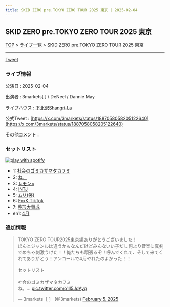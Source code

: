 ```yaml
---
title: SKID ZERO pre.TOKYO ZERO TOUR 2025 東京 | 2025-02-04
---
```

## SKID ZERO pre.TOKYO ZERO TOUR 2025 東京

[TOP](/setlist/) > [ライブ一覧](lives.html) > SKID ZERO pre.TOKYO ZERO TOUR 2025 東京

___

<a href="https://twitter.com/share?ref_src=twsrc%5Etfw" data-text="3markets[ ]セットリスト > SKID ZERO pre.TOKYO ZERO TOUR 2025 東京" class="twitter-share-button" data-via="3markets" data-hashtags="3markets" data-related="3markets" data-show-count="false">Tweet</a>

### ライブ情報

公演日
:    2025-02-04

出演者
:    3markets[ ] / DeNeel / Dannie May

ライブハウス
:    [下北沢Shangri-La](livehouse012.html)

公式Tweet
:    [https://x.com/3markets/status/1887058058205122640](https://x.com/3markets/status/1887058058205122640)

その他コメント
:    

### セットリスト


[![play with spotify](images/spotify-icon.png)](https://open.spotify.com/playlist/0VH7RNa3uP9ZD7v70oFLRL)



*  1: [社会のゴミカザマタカフミ](song002.html)
*  2: [ね。](song076.html)
*  3: [レモン×](song003.html)
*  4: [INTJ](song096.html)
*  5: [ムリ(笑)](song099.html)
*  6: [FxxK TikTok](song082.html)
*  7: [整形大賛成](song005.html)
*  en1: [4月](song029.html)


### 追加情報



<blockquote class="twitter-tweet"><p lang="ja" dir="ltr">TOKYO ZERO TOUR2025東京編ありがとうございました！<br>ほんとジャンルは違うかもなんだけどみんないい子だし何より音楽に真剣でめちゃ刺激うけた！！俺たちも頑張るぞ！呼んでくれて、そして来てくれてありがとう！アンコールで4月やれたのよかった！！<br><br>セットリスト<br><br>社会のゴミカザマタカフミ<br>ね。… <a href="https://t.co/o1lI5JdAyg">pic.twitter.com/o1lI5JdAyg</a></p>&mdash; 3markets［ ］ (@3markets) <a href="https://twitter.com/3markets/status/1887058058205122640?ref_src=twsrc%5Etfw">February 5, 2025</a></blockquote>
<script async src="https://platform.twitter.com/widgets.js" charset="utf-8"></script>




<script async src="https://platform.twitter.com/widgets.js" charset="utf-8"></script>